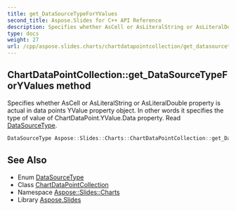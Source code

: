 ```yaml
---
title: get_DataSourceTypeForYValues
second_title: Aspose.Slides for C++ API Reference
description: Specifies whether AsCell or AsLiteralString or AsLiteralDouble property is actual in data points YValue property object. In other words it specifies the type of value of ChartDataPoint.YValue.Data property. Read DataSourceType.
type: docs
weight: 27
url: /cpp/aspose.slides.charts/chartdatapointcollection/get_datasourcetypeforyvalues/
---
```

## ChartDataPointCollection::get_DataSourceTypeForYValues method


Specifies whether AsCell or AsLiteralString or AsLiteralDouble property is actual in data points YValue property object. In other words it specifies the type of value of ChartDataPoint.YValue.Data property. Read [DataSourceType](../../datasourcetype/).

```cpp
DataSourceType Aspose::Slides::Charts::ChartDataPointCollection::get_DataSourceTypeForYValues() override
```

## See Also

* Enum [DataSourceType](../../datasourcetype/)
* Class [ChartDataPointCollection](../)
* Namespace [Aspose::Slides::Charts](../../)
* Library [Aspose.Slides](../../../)
